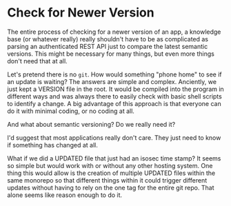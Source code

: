 # Check for Newer Version

The entire process of checking for a newer version of an app, a
knowledge base (or whatever really) really shouldn't have to be as
complicated as parsing an authenticated REST API just to compare the
latest semantic versions. This might be necessary for many things, but
even more things don't need that at all.

Let's pretend there is no `git`. How would something "phone home" to see
if an update is waiting? The answers are simple and complex. Anciently,
we just kept a VERSION file in the root. It would be compiled into the
program in different ways and was always there to easily check with
basic shell scripts to identify a change. A big advantage of this
approach is that everyone can do it with minimal coding, or no coding
at all.

And what about semantic versioning? Do we really need it?

I'd suggest that most applications really don't care. They just need to
know if something has changed at all.

What if we did a UPDATED file that just had an isosec time stamp? It
seems so simple but would work with or without any other hosting system.
One thing this would allow is the creation of multiple UPDATED files
within the same monorepo so that different things within it could
trigger different updates without having to rely on the one tag for the
entire git repo. That alone seems like reason enough to do it.
